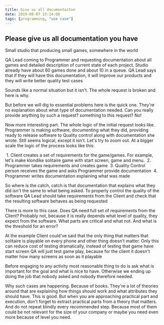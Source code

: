 ```yaml
---
title: Give us all documentaiton 
date: 2019-08-07 15:14:00
tags: [programming, "use case"]
---
```


## Please give us all documentation you have

Small studio that producing small games, somewhere in the world

QA Lead coming to Programmer and requesting documentation about all games and detailed description of current state of
each project.
Studio already have about 60 games done and about 10 in a queue.
QA Lead says that if they will have this documentation, it will improve our products and they will write better quality test cases

Sounds like a normal situation but it isn't. The whole request is broken and here is why.

But before we will dig to essential problems here is the quick one. They're no explanation about what type of documentation needed. Can you really provide anything by such a request?
something to this request? No!

Now more interesting part. The whole logic of the initial request looks like. Programmer is making software, documenting what they did, providing ready to release software to Quality control
along with documentation she wrote.
Still seems logical, except it isn't. Let's try to zoom out. At a bigger scale the logic of the process looks like this:

 1. Client creates a set of requirements for the game/games. For example, let's make klondike solitaire game with start screen, game and menu.
 2. Programmer takes requirements and creates game
 3. Quality Control person receives the game and asks Programmer provide documentation
 4. Programmer writes documentation explaining what was made

So where is the catch, catch is that documentation that explains what they did isn't the same to what being asked. To properly control the quality of the software
QA Lead should take requirements from the Client and check that the resulting software behaves as being requested

There is more to this case. Does QA need full set of requirements from the Client? Probably not, because it is really depends what level of quality, they expect from the software.
What parts are critical and what not. And what is the threshold for an error?

At the example Client could've said that the only thing that matters that solitaire is playable on every phone and other thing doesn't matter. Only this can reduce cost of testing
dramatically, instead of testing that game have start screen QA will just test game play, because for the client it doesn't matter how many screens as soon as it playable

Before engaging to any activity most reasonable thing to do is ask what is important for the goal and what is nice to have. Otherwise we ending up doing the job that nobody asked and nobody therefore needed.

Why such cases are happening. Because of books. They're a lot of theories around that are explaining how things should work and what attributes they should have. This is good. But when you are approaching practical part and execution, don't forget to extract practical parts from a theory that matters. And do not repeat blindly every recommended step. Because most of them could be not relevant for the size of your company or maybe you need even more because of level you need.
